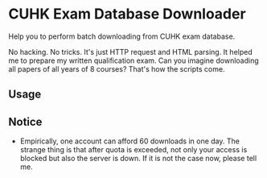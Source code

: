 # CUHK Exam Database Downloader

Help you to perform batch downloading from CUHK exam database. 

No hacking. No tricks. It's just HTTP request and HTML parsing. 
It helped me to prepare my written qualification exam. 
Can you imagine downloading all papers of all years of 8 courses? 
That's how the scripts come. 

## Usage



## Notice

   * Empirically, one account can afford 60 downloads in one day. 
   The strange thing is that after quota is exceeded, 
   not only your access is blocked but also the server is down. 
   If it is not the case now, please tell me. 


